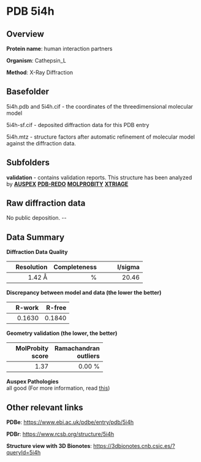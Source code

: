 # PDB 5i4h

## Overview

**Protein name**: human interaction partners

**Organism**: Cathepsin_L

**Method**: X-Ray Diffraction



## Basefolder

5i4h.pdb and 5i4h.cif - the coordinates of the threedimensional molecular model

5i4h-sf.cif - deposited diffraction data for this PDB entry

5i4h.mtz - structure factors after automatic refinement of molecular model against the diffraction data.

## Subfolders





**validation** - contains validation reports. This structure has been analyzed by [**AUSPEX**](https://github.com/thorn-lab/coronavirus_structural_task_force/tree/master/pdb/human_interaction_partners/Cathepsin_L/5i4h/validation/auspex) [**PDB-REDO**](https://github.com/thorn-lab/coronavirus_structural_task_force/tree/master/pdb/human_interaction_partners/Cathepsin_L/5i4h/validation/pdb-redo) [**MOLPROBITY**](https://github.com/thorn-lab/coronavirus_structural_task_force/tree/master/pdb/human_interaction_partners/Cathepsin_L/5i4h/validation/molprobity) [**XTRIAGE**](https://github.com/thorn-lab/coronavirus_structural_task_force/blob/master/pdb/human_interaction_partners/Cathepsin_L/5i4h/validation/Xtriage_output.log)  



## Raw diffraction data

No public deposition. --<br> 

## Data Summary
**Diffraction Data Quality**

|   | Resolution | Completeness| I/sigma |
|---|-------------:|----------------:|--------------:|
|   |1.42 Å|      %|<img width=50/>20.46|

**Discrepancy between model and data (the lower the better)**

|   | **R-work**| **R-free**   
|---|-------------:|----------------:|           
||  0.1630|  0.1840|

**Geometry validation (the lower, the better)**

|   |**MolProbity<br>score**| **Ramachandran<br>outliers** 
|---|-------------:|----------------:|
||  1.37|  0.00 %|

**Auspex Pathologies**<br> all good (For more information, read [this](https://github.com/thorn-lab/coronavirus_structural_task_force/blob/master/pdb/human_interaction_partners/Cathepsin_L/5i4h/validation/auspex/5i4h_auspex_comments.txt))

 



## Other relevant links 
**PDBe**:  https://www.ebi.ac.uk/pdbe/entry/pdb/5i4h
 
**PDBr**: https://www.rcsb.org/structure/5i4h 

**Structure view with 3D Bionotes**: https://3dbionotes.cnb.csic.es/?queryId=5i4h

